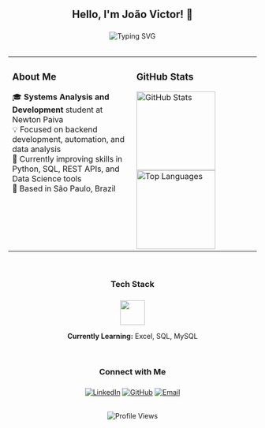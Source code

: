<h2 align="center">Hello, I'm João Victor! 👋</h2>

###

<div align="center">
  <img src="https://readme-typing-svg.herokuapp.com?font=Fira+Code&size=18&duration=3000&pause=1000&color=9945FF&center=true&vCenter=true&width=500&lines=Systems+Analysis+and+Development;Backend+%7C+Automation+%7C+Data+Science" alt="Typing SVG" />
</div>

<br>

<table>
  <tr>
    <td valign="top" width="50%">

### About Me

🎓 **Systems Analysis and Development** student at Newton Paiva  
💡 Focused on backend development, automation, and data analysis  
🚀 Currently improving skills in Python, SQL, REST APIs, and Data Science tools  
📍 Based in São Paulo, Brazil

</td>
<td valign="top" width="50%">

### GitHub Stats

<img src="https://github-readme-stats.vercel.app/api?username=joaovictor&show_icons=true&theme=dark&hide_border=true&count_private=true" alt="GitHub Stats" height="160"/>
<br>
<img src="https://github-readme-stats.vercel.app/api/top-langs/?username=joaovictor&layout=compact&theme=dark&hide_border=true" alt="Top Languages" height="160"/>

</td>
  </tr>
</table>

<br>

<h3 align="center">Tech Stack</h3>

###

<div align="center">
  <img src="https://skillicons.dev/icons?i=python,git,github,vscode" height="50" />
  
  **Currently Learning:** Excel, SQL, MySQL
</div>

<br>

<h3 align="center">Connect with Me</h3>

###

<div align="center">

[![LinkedIn](https://img.shields.io/badge/LinkedIn-0077B5?style=flat&logo=linkedin&logoColor=white)](https://www.linkedin.com/in/joao-victor-da-silva-rodrigues-53a9aa291)
[![GitHub](https://img.shields.io/badge/GitHub-333?style=flat&logo=github&logoColor=white)](https://github.com/joaovictor)
[![Email](https://img.shields.io/badge/Email-D14836?style=flat&logo=gmail&logoColor=white)](mailto:joaovictor@email.com)

</div>

<br>

<div align="center">
  <img src="https://komarev.com/ghpvc/?username=joaovictor&color=58A6FF&style=flat" alt="Profile Views" />
</div>
